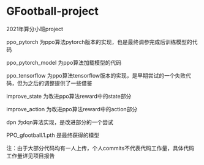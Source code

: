 # GFootball-project
2021年算分小班project

ppo_pytorch 为ppo算法pytorch版本的实现，也是最终调参完成后训练模型的代码

ppo_pytorch_model 为ppo算法加载模型的代码

ppo_tensorflow 为ppo算法tensorflow版本的实现，是早期尝试的一个失败代码，但为之后的调整提供了一些借鉴

improve_state 为改进ppo算法reward中的state部分

improve_action 为改进ppo算法reward中的action部分

dpn 为dqn算法实现，是改进部分的一个尝试

PPO_gfootball.1.pth 是最终获得的模型

注：由于大部分代码均有一人上传，个人commits不代表代码工作量，具体代码工作量详见项目报告
